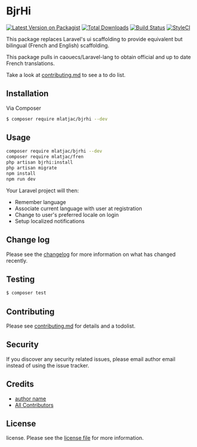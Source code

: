 # BjrHi

[![Latest Version on Packagist][ico-version]][link-packagist]
[![Total Downloads][ico-downloads]][link-downloads]
[![Build Status][ico-travis]][link-travis]
[![StyleCI][ico-styleci]][link-styleci]

This package replaces Laravel's ui scaffolding to provide equivalent but bilingual (French and English) scaffolding.

This package pulls in caouecs/Laravel-lang to obtain official and up to date French translations.
 
Take a look at [contributing.md](contributing.md) to see a to do list.

## Installation

Via Composer

``` bash
$ composer require mlatjac/bjrhi --dev
```

## Usage

``` bash
composer require mlatjac/bjrhi --dev
composer require mlatjac/fren
php artisan bjrhi:install
php artisan migrate
npm install
npm run dev
```

Your Laravel project will then:
* Remember language
* Associate current language with user at registration
* Change to user's preferred locale on login
* Setup localized notifications


## Change log

Please see the [changelog](changelog.md) for more information on what has changed recently.

## Testing

``` bash
$ composer test
```

## Contributing

Please see [contributing.md](contributing.md) for details and a todolist.

## Security

If you discover any security related issues, please email author email instead of using the issue tracker.

## Credits

- [author name][link-author]
- [All Contributors][link-contributors]

## License

license. Please see the [license file](license.md) for more information.

[ico-version]: https://img.shields.io/packagist/v/mlatjac/bjrhi.svg?style=flat-square
[ico-downloads]: https://img.shields.io/packagist/dt/mlatjac/bjrhi.svg?style=flat-square
[ico-travis]: https://img.shields.io/travis/mlatjac/bjrhi/master.svg?style=flat-square
[ico-styleci]: https://styleci.io/repos/221808307/shield

[link-packagist]: https://packagist.org/packages/mlatjac/bjrhi
[link-downloads]: https://packagist.org/packages/mlatjac/bjrhi
[link-travis]: https://travis-ci.org/mlatjac/bjrhi
[link-styleci]: https://styleci.io/repos/221808307
[link-author]: https://github.com/mlatjac
[link-contributors]: ../../contributors
